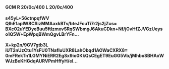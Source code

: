 #### GCM R 20/0c/400 L 20/0c/400
**s45yL+56ctnpqfWV**<br/>**QIhE1aplW8CSizMMAaxkBTv/bteJFcuTi7r2js2jZus=**<br/>**BXc02uYEDyeBuu5ftlzmxvSRqSWbmgJ6AkuCDkn+Nf/jGvHfZJVGzUeyso1Q5W+EpWpqBWmQgvLBrYFn...**<br/><br/>
**X+kp2n/9GV7gtb3L**<br/>**iUT2nUzCtu1YsFU0TNafIuUXR8LahObqd1AOWaCXRX8=**<br/>**0mFRekTn1LGMYNiERR2EgSx9io0KkQsCEgET9EuGG5Vb/jMhboSBHAxWWJzBeKHGdqAURVPmHffyH/el...**